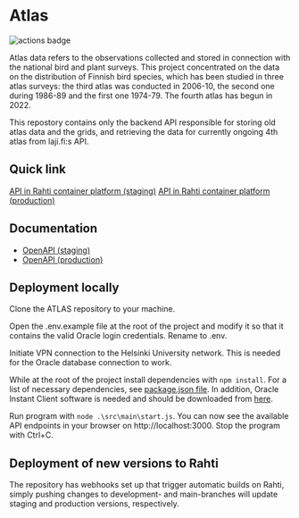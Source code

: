 # Atlas

![actions badge](https://github.com/ATLAS-ohtuprojekti/ATLAS/actions/workflows/node.js.yml/badge.svg)

Atlas data refers to the observations collected and stored in connection with the national bird and plant surveys. This project concentrated on the data on the distribution of Finnish bird species, which has been studied in three atlas surveys: the third atlas was conducted in 2006-10, the second one during 1986-89 and the first one 1974-79. The fourth atlas has begun in 2022.

This repostory contains only the backend API responsible for storing old atlas data and the grids, and retrieving the data for currently ongoing 4th atlas from laji.fi:s API.

## Quick link

[API in Rahti container platform (staging)](https://atlas-api-dev.rahtiapp.fi)
[API in Rahti container platform (production)](https://atlas-api.rahtiapp.fi)

## Documentation

<!--* [Map Service structure](https://github.com/ATLAS-ohtuprojekti/ATLAS/blob/main/dokumentaatio/mapservice.png)
* [Database structure](https://github.com/ATLAS-ohtuprojekti/ATLAS/blob/main/dokumentaatio/database_diagram.png)
* [JSDoc](https://atlas-ohtuprojekti.github.io/ATLAS/index.html)-->
* [OpenAPI (staging)](https://atlas-api-dev.rahtiapp.fi/doc/)
* [OpenAPI (production)](https://atlas-api.rahtiapp.fi/doc/)

## Deployment locally

Clone the ATLAS repository to your machine.

Open the .env.example file at the root of the project and modify it so that it contains the valid Oracle login credentials. Rename to .env.

Initiate VPN connection to the Helsinki University network. This is needed for the Oracle database connection to work.

While at the root of the project install dependencies with `npm install`. For a list of necessary dependencies, see [package.json file](https://github.com/ATLAS-ohtuprojekti/ATLAS/blob/main/package.json). In addition, Oracle Instant Client software is needed and should be downloaded from [here](https://www.oracle.com/database/technologies/instant-client.html).

Run program with `node .\src\main\start.js`. You can now see the available API endpoints in your browser on http://localhost:3000. Stop the program with Ctrl+C.

## Deployment of new versions to Rahti

The repository has webhooks set up that trigger automatic builds on Rahti, simply pushing changes to development- and main-branches will update staging and production versions, respectively.